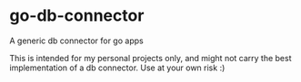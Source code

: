# go-db-connector
A generic db connector for go apps

This is intended for my personal projects only, and might not carry the best implementation of a db connector.
Use at your own risk :) 